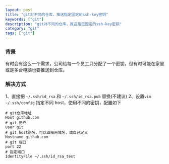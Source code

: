 ```yaml
---
layout: post
title: "git对不同的仓库，推送指定固定的ssh-key密钥"
keywords: ["git"]
description: "git对不同的仓库，推送指定固定的ssh-key密钥"
category: "git"
tags: ["git"]
---
```


### 背景
有时会有这么一个需求，公司给每一个员工只分配了一个密钥，但有时可能在家里或是多台电脑也要推送到仓库。

### 解决方式
1、直接把 `~/.ssh/id_rsa` 和 `~/.ssh/id_rsa.pub` 替换(不建议)
2、设置`vim ~/.ssh/config` 指定不同 host，使用不同的密钥，配置如下
```
# git仓库地址
Host github.com
# git 用户
User git
# git host别名，可以直接用域名，或自己定义
Hostname github.com
# git 端口
port 22
# 指定端口
IdentityFile ~/.ssh/id_rsa_test
```
